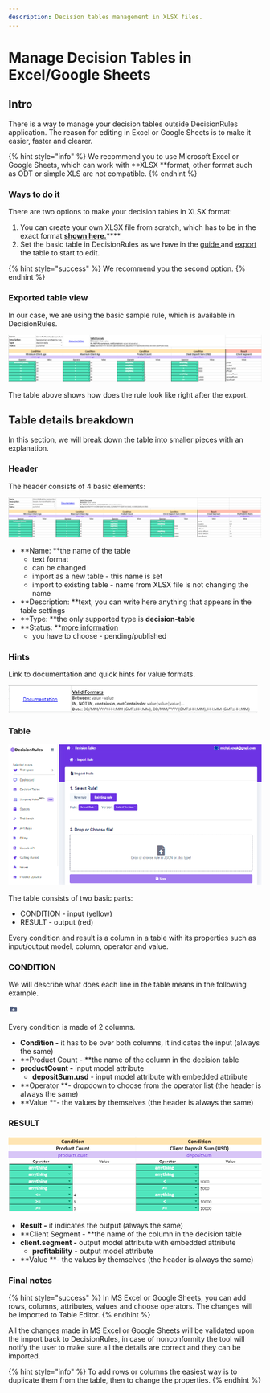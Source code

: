 ```yaml
---
description: Decision tables management in XLSX files.
---
```


# Manage Decision Tables in Excel/Google Sheets

## Intro

There is a way to manage your decision tables outside DecisionRules application. The reason for editing in Excel or Google Sheets is to make it easier, faster and clearer.

{% hint style="info" %}
We recommend you to use Microsoft Excel or Google Sheets, which can work with **XLSX **format, other format such as ODT or simple XLS are not compatible. 
{% endhint %}

### Ways to do it

There are two options to make your decision tables in XLSX format:

1. You can create your own XLSX file from scratch, which has to be in the exact format [**shown here.**](import-and-export-rule/#file-structure-of-xlsx-format)****
2. Set the basic table in DecisionRules as we have in the [guide ](../tutorials/create-simple-decison-table.md)and [export](import-and-export-rule/export-decision-table-xlsx.md) the table to start to edit. 

{% hint style="success" %}
We recommend you the second option.
{% endhint %}

### Exported table view

In our case, we are using the basic sample rule, which is available in DecisionRules.

![](<../.gitbook/assets/image (104).png>)

The table above shows how does the rule look like right after the export. 

## Table details breakdown

In this section, we will break down the table into smaller pieces with an explanation.

### Header

The header consists of 4 basic elements:

![](<../.gitbook/assets/image (109).png>)

* **Name: **the name of the table
  * text format
  * can be changed
  * import as a new table - this name is set
  * import to existing table - name from XLSX file is not changing the name
* **Description: **text, you can write here anything that appears in the table settings
* **Type: **the only supported type is **decision-table**
* **Status: **[more information](broken-reference)
  * you have to choose - pending/published

### Hints

Link to documentation and quick hints for value formats.

![](<../.gitbook/assets/image (111).png>)

### Table

![](<../.gitbook/assets/image (107).png>)

The table consists of two basic parts:

* CONDITION - input (yellow)
* RESULT - output (red)

Every condition and result is a column in a table with its properties such as input/output model, column, operator and value.

### **CONDITION**

We will describe what does each line in the table means in the following example.

![](<../.gitbook/assets/image (123).png>)

Every condition is made of 2 columns.

* **Condition -** it has to be over both columns, it indicates the input (always the same)
* **Product Count - **the name of the column in the decision table
* **productCount -** input model attribute
  * **depositSum.usd** - input model attribute with embedded attribute
* **Operator **- dropdown to choose from the operator list (the header is always the same)
* **Value **- the values by themselves (the header is always the same)

### **RESULT**

![](<../.gitbook/assets/image (115).png>)

* **Result -** it indicates the output (always the same)
* **Client Segment - **the name of the column in the decision table
* **client.segment -** output model attribute with embedded attribute
  * **profitability** - output model attribute 
* **Value **- the values by themselves (the header is always the same)

### Final notes

{% hint style="success" %}
In MS Excel or Google Sheets, you can add rows, columns, attributes, values and choose operators. The changes will be imported to Table Editor.
{% endhint %}

All the changes made in MS Excel or Google Sheets will be validated upon the import back to DecisionRules, in case of nonconformity the tool will notify the user to make sure all the details are correct and they can be imported.

{% hint style="info" %}
To add rows or columns the easiest way is to duplicate them from the table, then to change the properties.
{% endhint %}
